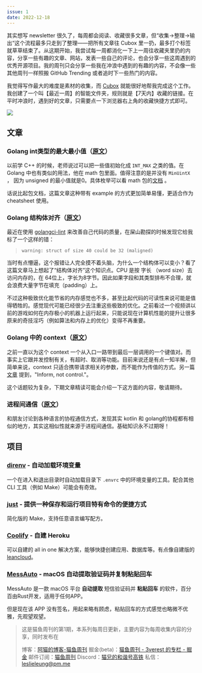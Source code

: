 ```yaml
---
issue: 1
date: 2022-12-18
---
```



其实想写 newsletter 很久了，每周都会阅读、收藏很多文章，但“收集->整理->输出“这个流程最多只走到了整理——把所有文章往 Cubox 里一扔，最多打个标签就草草结束了。从这期开始，我尝试每一周都消化一下上一周往收藏夹里扔的内容，分享一些有趣的文章、网站，发表一些自己的评论，也会分享一些这周遇到的优秀开源项目。我的周刊只会分享一些我在冲浪中遇到的有趣的内容，不会像一些其他周刊一样照搬 GitHub Trending 或者追时下一些热门的内容。

我觉得写作最大的难度是素材的收集，而 [Cubox](https://cubox.pro/) 就能很好地帮我完成这个工作。我创建了一个叫【最近一周】的智能文件夹，规则就是【7天内】收藏的链接。在平时冲浪时，遇到好的文章，只需要点一下浏览器右上角的收藏快捷方式即可。

![](http://img.ameow.xyz/202212181616889.png)

## 文章

### Golang int类型的最大最小值（[原文](https://gosamples.dev/int-min-max/)）

以前学 C++ 的时候，老师说过可以把一些值初始化成 `INT_MAX` 之类的值。在 Golang 中也有类似的用法，他在 math 包里面。值得注意的是并没有  `MinUintX` ， 因为 unsigned 的最小值就是0。具体枚举可以看 math 包的[文档](https://pkg.go.dev/math#pkg-constants) 。

话说比起包文档，这篇文章这种带有 example 的方式更加简单易懂，更适合作为 cheatsheet 使用。

### Golang 结构体对齐（[原文](https://medium.com/@sebassegros/golang-dealing-with-maligned-structs-9b77bacf4b97)）

最近在使用 [golangci-lint](https://github.com/golangci/golangci-lint) 来改善自己代码的质量，在屎山勘探的时候发现它给我标了一个这样的错：

> `warning: struct of size 40 could be 32 (maligned)`

当时有点懵逼，这个报错让人完全摸不着头脑，为什么一个结构体可以变小？看了这篇文章马上想起了“结构体对齐”这个知识点。CPU 是按 字长 （word size）去访问内存的，在 64位上，字长为8字节。因此如果字段和其类型排布不合理，就会浪费大量字节在填充（padding）上。

不过这种极致优化能节省的内存感觉也不多，甚至比起代码的可读性来说可能是值得牺牲的。感觉现代可能已经很少去注重这些极致的优化。之前看过一个视频讲以前的游戏如何在内存极小的机器上运行起来，只能说现在计算机性能的提升让很多原来的奇技淫巧（例如算法和内存上的优化）变得不再重要。

### Golang 中的 context（[原文](https://go.dev/blog/context)）

之前一直以为这个 context 一个从入口一路带到最后一层调用的一个键值对。而事实上它跟并发控制有关，有超时、取消等功能。目前来说还是有点一知半解，但简单来说，context 只适合携带请求相关的参数，而不能作为传值的方式。另一篇[文章](https://medium.com/@cep21/how-to-correctly-use-context-context-in-go-1-7-8f2c0fafdf39) 提到，"Inform, not control."。

这个话题较为复杂，下期文章精读可能会介绍一下这方面的内容，敬请期待。

### 进程间通信（[原文](https://www.jianshu.com/p/c1015f5ffa74)）

和朋友讨论到各种语言的协程通信方式，发现其实 kotlin 和 golang的协程都有相似的地方，其实这相似性就来源于进程间通信。基础知识永不过期呀！

## 项目

### [direnv](https://direnv.net/) - 自动加载环境变量

一个在进入和退出目录时自动加载目录下 `.envrc` 中的环境变量的工具。配合其他 CLI 工具（例如 Make）可能会有奇效。

### [just](https://just.systems/man/zh/) - 提供一种保存和运行项目特有命令的便捷方式

简化版的 Make，支持任意语言编写配方。

### [Coolify](https://docs.coollabs.io/coolify/) - 自建 Heroku

可以自建的 all in one 解决方案，能够快捷创建应用、数据库等。有点像自建版的 [leancloud](https://www.leancloud.cn/)。

### [MessAuto](https://github.com/LeeeSe/MessAuto) - macOS 自动提取验证码并复制粘贴回车

MessAuto 是一款 macOS 平台 **自动提取** 短信验证码并 **粘贴回车** 的软件，百分百由Rust开发，适用于任何APP。

但是现在该 APP 没有签名，用起来略有顾虑，粘贴回车的方式感觉也略微不优雅，先观望观望。


> 这是猫鱼周刊的第1期，本系列每周日更新，主要内容为每周收集内容的分享，同时发布在
> 
> 博客：[阿猫的博客-猫鱼周刊](https://ameow.xyz/categories/weekly)
> 掘金(beta)：[猫鱼周刊 - 3verest 的专栏 - 掘金](https://juejin.cn/column/7302415204927012918)
> 邮件订阅：[猫鱼周刊](https://quail.ink/ameow)
> Discord：[猫兄的和谐号高铁](https://discord.gg/5G5Nbtuz)
> 私信：[leslieleung@pm.me](mailto:leslieleung@pm.me)